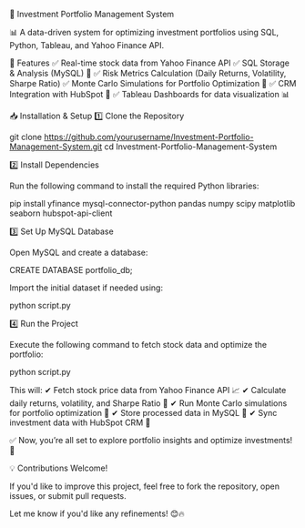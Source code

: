 🚀 Investment Portfolio Management System

📊 A data-driven system for optimizing investment portfolios using SQL, Python, Tableau, and Yahoo Finance API.

📌 Features
✅ Real-time stock data from Yahoo Finance API
✅ SQL Storage & Analysis (MySQL) 💾
✅ Risk Metrics Calculation (Daily Returns, Volatility, Sharpe Ratio)
✅ Monte Carlo Simulations for Portfolio Optimization 🎯
✅ CRM Integration with HubSpot 🤖
✅ Tableau Dashboards for data visualization 📊

📥 Installation & Setup
1️⃣ Clone the Repository

git clone https://github.com/yourusername/Investment-Portfolio-Management-System.git
cd Investment-Portfolio-Management-System

2️⃣ Install Dependencies

Run the following command to install the required Python libraries:

pip install yfinance mysql-connector-python pandas numpy scipy matplotlib seaborn hubspot-api-client

3️⃣ Set Up MySQL Database

Open MySQL and create a database:

CREATE DATABASE portfolio_db;

Import the initial dataset if needed using:

python script.py

4️⃣ Run the Project

Execute the following command to fetch stock data and optimize the portfolio:

python script.py

This will:
✔ Fetch stock price data from Yahoo Finance API 📈
✔ Calculate daily returns, volatility, and Sharpe Ratio 🏦
✔ Run Monte Carlo simulations for portfolio optimization 🎯
✔ Store processed data in MySQL 💾
✔ Sync investment data with HubSpot CRM 🤖

✅ Now, you’re all set to explore portfolio insights and optimize investments! 🚀

💡 Contributions Welcome!

If you'd like to improve this project, feel free to fork the repository, open issues, or submit pull requests.

Let me know if you'd like any refinements! 😊🔥
